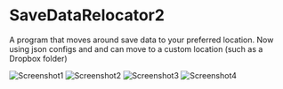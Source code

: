 # SaveDataRelocator2
A program that moves around save data to your preferred location.
Now using json configs and and can move to a custom location (such as a Dropbox folder)

![Screenshot1](screenshot1.jpg)
![Screenshot2](screenshot2.jpg)
![Screenshot3](screenshot3.jpg)
![Screenshot4](screenshot4.jpg)